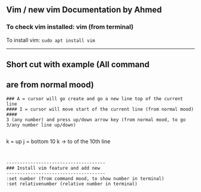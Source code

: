 ## Vim / new vim Documentation by Ahmed

### To check vim installed: vim (from  terminal)
To install vim: ```sudo apt install vim```

------------------------------------
## Short cut with example (All command
are from normal mood)
------------------------------------
```
### A = cursor will go create and go a new line top of the current line
#### I = cursor will move start of the current line (from normal mood) ####
3 (any number) and press up/down arrow key (from normal mood, to go 3/any number line up/down)
 
```
k = up
j = bottom
10 k -> to of the 10th line
```
  
 
-------------------------------------
### Install vim feature and add new
-------------------------------------
:set number (from command mood, to show number in terminal)
:set relativenumber (relative number in terminal)
